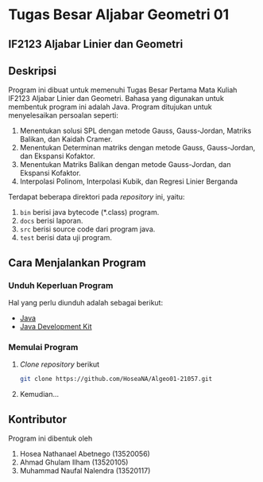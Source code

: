 # Tugas Besar Aljabar Geometri 01
## IF2123 Aljabar Linier dan Geometri

## Deskripsi
Program ini dibuat untuk memenuhi Tugas Besar Pertama Mata Kuliah IF2123 Aljabar Linier dan Geometri. Bahasa yang digunakan untuk membentuk program ini adalah Java. Program ditujukan untuk menyelesaikan persoalan seperti:
1. Menentukan solusi SPL dengan metode Gauss, Gauss-Jordan, Matriks Balikan, dan Kaidah Cramer.
2. Menentukan Determinan matriks dengan metode Gauss, Gauss-Jordan, dan Ekspansi Kofaktor.
3. Menentukan Matriks Balikan dengan metode Gauss-Jordan, dan Ekspansi Kofaktor.
4. Interpolasi Polinom, Interpolasi Kubik, dan Regresi Linier Berganda

Terdapat beberapa direktori pada _repository_ ini, yaitu:
1. `bin` berisi java bytecode (*.class) program.
2. `docs` berisi laporan.
3. `src` berisi source code dari program java.
4. `test` berisi data uji program.

## Cara Menjalankan Program
### Unduh Keperluan Program
Hal yang perlu diunduh adalah sebagai berikut:
- [Java](https://www.java.com/en/download/)
- [Java Development Kit](https://www.oracle.com/java/technologies/downloads/#jdk19-windows)

### Memulai Program
1. _Clone_ _repository_ berikut
    ```sh
    git clone https://github.com/HoseaNA/Algeo01-21057.git
    ```
2. Kemudian...
   
## Kontributor
Program ini dibentuk oleh
1. Hosea Nathanael Abetnego             (13520056)
2. Ahmad Ghulam Ilham                   (13520105)
3. Muhammad Naufal Nalendra             (13520117)
